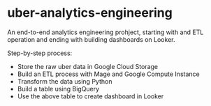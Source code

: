 # uber-analytics-engineering
An end-to-end analytics engineering prohject, starting with and ETL operation and ending with building dashboards on Looker.

Step-by-step process: 
  + Store the raw uber data in Google Cloud Storage
  + Build an ETL process with Mage and Google Compute Instance
  + Transform the data using Python
  + Build a table using BigQuery
  + Use the above table to create dashboard in Looker

